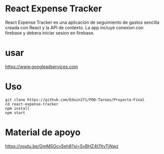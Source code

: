 # React Expense Tracker


React Expense Tracker es una aplicación de seguimiento de gastos sencilla creada con React y la API de contexto.
La app incluye conexion con firebase y debera iniciar sesion en firebase.
# usar
https://www.googleadservices.com

# Uso

```
git clone https://github.com/Eduin271/POO-Tareas/Proyecto-Final 
cd react-expense-tracker
npm install
npm start
```
# Material de apoyo
https://youtu.be/GmMSGcvSeh8?si=SvBHZ4t7ltvTjNwz
